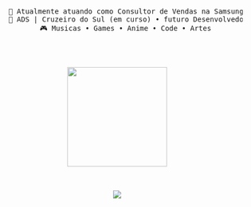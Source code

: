 <div align="center">
<br><br>
<pre>
    💼 Atualmente atuando como Consultor de Vendas na Samsung
    📖 ADS | Cruzeiro do Sul (em curso) • futuro Desenvolvedor
    🎮 Musicas • Games • Anime • Code • Artes

</pre>
<br><br>
<img src="https://media1.giphy.com/media/v1.Y2lkPTc5MGI3NjExMm5zOWhmbG5uMXZhM3JjNDR0NjF4eDF2aGx0Y3owOTVmYmo2bWpubiZlcD12MV9pbnRlcm5hbF9naWZfYnlfaWQmY3Q9Zw/TxjOEVUWq5RTy/giphy.gif" height="200"  />
<br><br><br>
    
[![](https://img.shields.io/badge/linkedin-0a66c2)](https://www.linkedin.com/in/thealbertsilva/)
</div>
